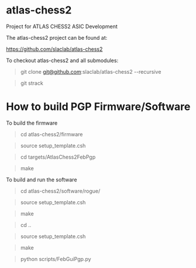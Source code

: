 # atlas-chess2
Project for ATLAS CHESS2 ASIC Development

The atlas-chess2 project can be found at:

https://github.com/slaclab/atlas-chess2

To checkout atlas-chess2 and all submodules:

> git clone git@github.com:slaclab/atlas-chess2 --recursive

> git strack

# How to build PGP Firmware/Software

To build the firmware

> cd atlas-chess2/firmware

> source setup_template.csh

> cd targets/AtlasChess2FebPgp

> make

To build and run the software

> cd atlas-chess2/software/rogue/

> source setup_template.csh

> make 

> cd ..

> source setup_template.csh

> make 

> python scripts/FebGuiPgp.py
